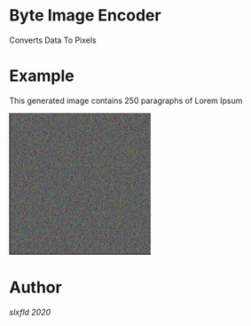 # Byte Image Encoder
Converts Data To Pixels <br>

# Example
This generated image contains 250 paragraphs of Lorem Ipsum <p/>
![Example Image](example.PNG)

# Author 
*slxfld 2020*
